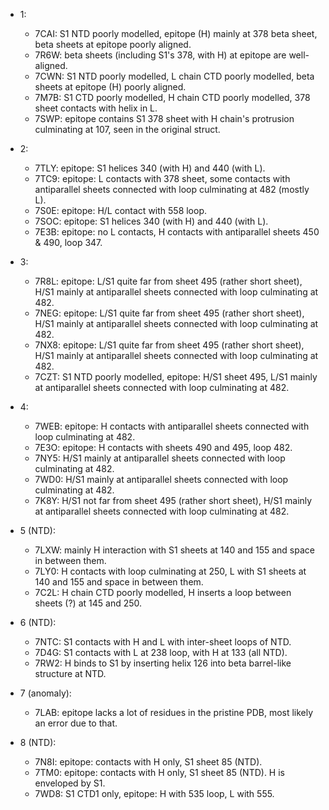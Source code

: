 * 1:

    * 7CAI: S1 NTD poorly modelled, epitope (H) mainly at 378 beta sheet, beta sheets at epitope poorly aligned.
    * 7R6W: beta sheets (including S1's 378, with H) at epitope are well-aligned.
    * 7CWN: S1 NTD poorly modelled, L chain CTD poorly modelled, beta sheets at epitope (H) poorly aligned.
    * 7M7B: S1 CTD poorly modelled, H chain CTD poorly modelled, 378 sheet contacts with helix in L.
    * 7SWP: epitope contains S1 378 sheet with H chain's protrusion culminating at 107, seen in the original struct.

* 2:

    * 7TLY: epitope: S1 helices 340 (with H) and 440 (with L).
    * 7TC9: epitope: L contacts with 378 sheet, some contacts with antiparallel sheets connected with loop culminating at 482 (mostly L).
    * 7S0E: epitope: H/L contact with 558 loop.
    * 7SOC: epitope: S1 helices 340 (with H) and 440 (with L).
    * 7E3B: epitope: no L contacts, H contacts with antiparallel sheets 450 & 490, loop 347.

* 3:

    * 7R8L: epitope: L/S1 quite far from sheet 495 (rather short sheet), H/S1 mainly at antiparallel sheets connected with loop culminating at 482.
    * 7NEG: epitope: L/S1 quite far from sheet 495 (rather short sheet), H/S1 mainly at antiparallel sheets connected with loop culminating at 482.
    * 7NX8: epitope: L/S1 quite far from sheet 495 (rather short sheet), H/S1 mainly at antiparallel sheets connected with loop culminating at 482.
    * 7CZT: S1 NTD poorly modelled, epitope: H/S1 sheet 495, L/S1 mainly at antiparallel sheets connected with loop culminating at 482.

* 4:

    * 7WEB: epitope: H contacts with antiparallel sheets connected with loop culminating at 482.
    * 7E3O: epitope: H contacts with sheets 490 and 495, loop 482.
    * 7NY5: H/S1 mainly at antiparallel sheets connected with loop culminating at 482.
    * 7WD0: H/S1 mainly at antiparallel sheets connected with loop culminating at 482.
    * 7K8Y: H/S1 not far from sheet 495 (rather short sheet), H/S1 mainly at antiparallel sheets connected with loop culminating at 482.

* 5 (NTD):

    * 7LXW: mainly H interaction with S1 sheets at 140 and 155 and space in between them.
    * 7LY0: H contacts with loop culminating at 250, L with S1 sheets at 140 and 155 and space in between them.
    * 7C2L: H chain CTD poorly modelled, H inserts a loop between sheets (?) at 145 and 250.

* 6 (NTD):

    * 7NTC: S1 contacts with H and L with inter-sheet loops of NTD.
    * 7D4G: S1 contacts with L at 238 loop, with H at 133 (all NTD).
    * 7RW2: H binds to S1 by inserting helix 126 into beta barrel-like structure at NTD.

* 7 (anomaly):

    * 7LAB: epitope lacks a lot of residues in the pristine PDB, most likely an error due to that.

* 8 (NTD):

    * 7N8I: epitope: contacts with H only, S1 sheet 85 (NTD).
    * 7TM0: epitope: contacts with H only, S1 sheet 85 (NTD). H is enveloped by S1.
    * 7WD8: S1 CTD1 only, epitope: H with 535 loop, L with 555.
